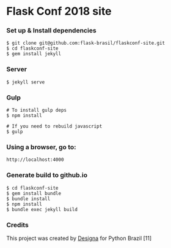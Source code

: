 # Flask Conf 2018 site


### Set up & Install dependencies

```
$ git clone git@github.com:flask-brasil/flaskconf-site.git
$ cd flaskconf-site
$ gem install jekyll
```

### Server

```
$ jekyll serve
```

### Gulp

```
# To install gulp deps
$ npm install

# If you need to rebuild javascript
$ gulp
```

### Using a browser, go to:

```
http://localhost:4000
```

### Generate build to github.io

```
$ cd flaskconf-site
$ gem install bundle
$ bundle install
$ npm install
$ bundle exec jekyll build
```

### Credits
This project was created by [Designa](http://www.designa.com.br) for Python Brazil [11]

